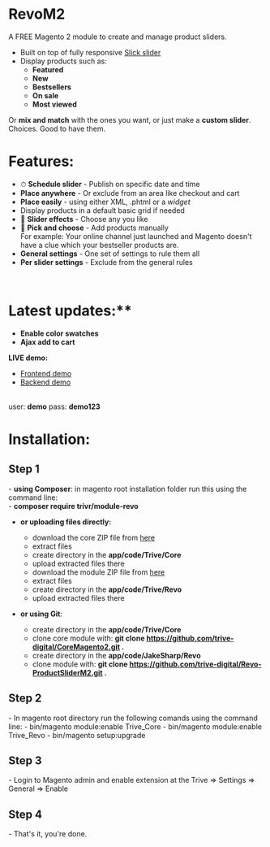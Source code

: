 # RevoM2
A FREE Magento 2 module to create and manage product sliders.

- Built on top of fully responsive <a href="http://kenwheeler.github.io/slick/" target="_blank">Slick slider</a>
- Display products such as:
	-	**Featured**
	-	**New**
	-	**Bestsellers**
	-	**On sale**
	-	**Most viewed**

Or **mix and match** with the ones you want, or just make a **custom slider**. Choices. Good to have them.

# Features:
- ⏱ **Schedule slider** - Publish on specific date and time
- **Place anywhere** - Or exclude from an area like checkout and cart
- **Place easily** - using either XML, .phtml or a *widget*
- Display products in a default basic grid if needed
- 🎉 **Slider effects** - Choose any you like
- 🖖 **Pick and choose** - Add products manually <br/>
  For example: Your online channel just launched and Magento doesn't have a clue which your bestseller products are.
- **General settings** - One set of settings to rule them all
- **Per slider settings** - Exclude from the general rules

<br/>

# Latest updates:**
- **Enable color swatches**
- **Ajax add to cart**

**LIVE demo:**
- <a href="http://revo.trivedev.com/" target="_blank">Frontend demo</a>
- <a href="http://revo.trivedev.com/admin/" target="_blank">Backend demo</a>
<br/>
user: <strong>demo</strong>
pass: <strong>demo123</strong>

# Installation:
<h2>Step 1</h2>
- <strong>using Composer</strong>: in magento root installation folder run this using the command line:<br/>
  - <strong>composer require trivr/module-revo</strong>
 
- <strong>or uploading files directly:</strong> 
	- download the core ZIP file from <a href="https://github.com/JakeSharp/CoreM2/archive/master.zip">here</a> 
	- extract files
	- create directory in the <strong>app/code/Trive/Core</strong>
	- upload extracted files there
	- download the module ZIP file from <a href="https://github.com/JakeSharp/ProductsliderM2/archive/master.zip">here</a> 
	- extract files
	- create directory in the <strong>app/code/Trive/Revo</strong>
	- upload extracted files there

- <strong>or using Git</strong>:
	- create directory in the <strong>app/code/Trive/Core</strong>
	- clone core module with: <strong>git clone https://github.com/trive-digital/CoreMagento2.git .</strong>
	- create directory in the <strong>app/code/JakeSharp/Revo</strong>
	- clone module with: <strong>git clone https://github.com/trive-digital/Revo-ProductSliderM2.git .</strong>

<h2>Step 2</h2>
- In magento root directory run the following comands using the command line:
	- bin/magento module:enable Trive_Core
	- bin/magento module:enable Trive_Revo
  	- bin/magento setup:upgrade

<h2>Step 3</h2>
- Login to Magento admin and enable extension at the Trive => Settings => General => Enable

<h2>Step 4 </h2>
- That's it, you're done.
